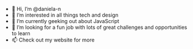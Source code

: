 - 👋 Hi, I’m @daniela-n
- 👀 I’m interested in all things tech and design
- 🌱 I’m currently geeking out about JavaScript
- 💞️ I’m looking for a fun job with lots of great challenges and opportunities to learn
- 📫 Check out my website for more

<!---
daniela-n/daniela-n is a ✨ special ✨ repository because its `README.md` (this file) appears on your GitHub profile.
You can click the Preview link to take a look at your changes.
--->
